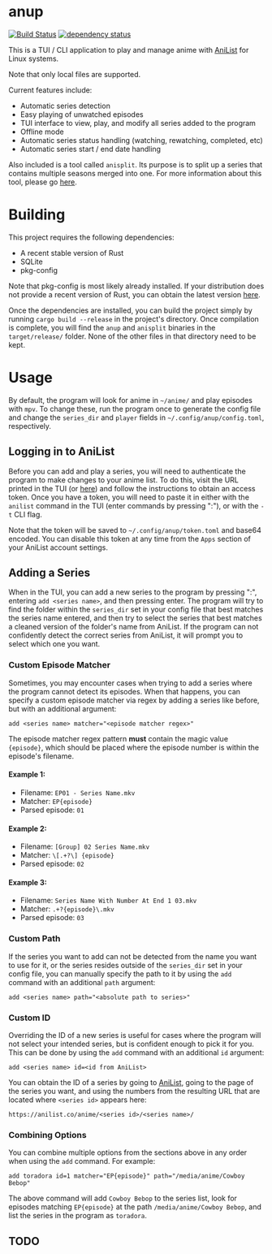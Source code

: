 # anup

[![Build Status](https://travis-ci.org/Acizza/anup.svg?branch=rewrite)](https://travis-ci.org/Acizza/anup)
[![dependency status](https://deps.rs/repo/github/acizza/anup/status.svg)](https://deps.rs/repo/github/acizza/anup)

This is a TUI / CLI application to play and manage anime with [AniList](https://anilist.co) for Linux systems.

Note that only local files are supported.

Current features include:
* Automatic series detection
* Easy playing of unwatched episodes
* TUI interface to view, play, and modify all series added to the program
* Offline mode
* Automatic series status handling (watching, rewatching, completed, etc)
* Automatic series start / end date handling

Also included is a tool called `anisplit`. Its purpose is to split up a series that contains multiple seasons merged into one.
For more information about this tool, please go [here](anisplit/).

# Building

This project requires the following dependencies:

* A recent stable version of Rust
* SQLite
* pkg-config

Note that pkg-config is most likely already installed. If your distribution does not provide a recent version of Rust, you can obtain the latest version [here](https://rustup.rs/).

Once the dependencies are installed, you can build the project simply by running `cargo build --release` in the project's directory. Once compilation is complete, you will find the `anup` and `anisplit` binaries in the `target/release/` folder. None of the other files in that directory need to be kept.

# Usage

By default, the program will look for anime in `~/anime/` and play episodes with `mpv`. To change these, run the program once to generate the config file and change the `series_dir` and `player` fields in `~/.config/anup/config.toml`, respectively.

## Logging in to AniList

Before you can add and play a series, you will need to authenticate the program to make changes to your anime list. To do this, visit the URL printed in the TUI (or [here](https://anilist.co/api/v2/oauth/authorize?client_id=427&response_type=token)) and follow the instructions to obtain an access token. Once you have a token, you will need to paste it in either with the `anilist` command in the TUI (enter commands by pressing ":"), or with the `-t` CLI flag.

Note that the token will be saved to `~/.config/anup/token.toml` and base64 encoded. You can disable this token at any time from the `Apps` section of your AniList account settings.

## Adding a Series

When in the TUI, you can add a new series to the program by pressing ":", entering `add <series name>`, and then pressing enter. The program will try to find the folder within the `series_dir` set in your config file that best matches the series name entered, and then try to select the series that best matches a cleaned version of the folder's name from AniList. If the program can not confidently detect the correct series from AniList, it will prompt you to select which one you want.

### Custom Episode Matcher

Sometimes, you may encounter cases when trying to add a series where the program cannot detect its episodes. When that happens, you can specify a custom episode matcher via regex by adding a series like before, but with an additional argument:

`add <series name> matcher="<episode matcher regex>"`

The episode matcher regex pattern **must** contain the magic value `{episode}`, which should be placed where the episode number is within the episode's filename.

#### Example 1:
* Filename: `EP01 - Series Name.mkv`
* Matcher: `EP{episode}`
* Parsed episode: `01`

#### Example 2:
* Filename: `[Group] 02 Series Name.mkv`
* Matcher: `\[.+?\] {episode}`
* Parsed episode: `02`

#### Example 3:
* Filename: `Series Name With Number At End 1 03.mkv`
* Matcher: `.+?{episode}\.mkv`
* Parsed episode: `03`

### Custom Path

If the series you want to add can not be detected from the name you want to use for it, or the series resides outside of the `series_dir` set in your config file, you can manually specify the path to it by using the `add` command with an additional `path` argument:

`add <series name> path="<absolute path to series>"`

### Custom ID

Overriding the ID of a new series is useful for cases where the program will not select your intended series, but is confident enough to pick it for you. This can be done by using the `add` command with an additional `id` argument:

`add <series name> id=<id from AniList>`

You can obtain the ID of a series by going to [AniList](https://anilist.co), going to the page of the series you want, and using the numbers from the resulting URL that are located where `<series id>` appears here:

`https://anilist.co/anime/<series id>/<series name>/`

### Combining Options

You can combine multiple options from the sections above in any order when using the `add` command. For example:

`add toradora id=1 matcher="EP{episode}" path="/media/anime/Cowboy Bebop"`

The above command will add `Cowboy Bebop` to the series list, look for episodes matching `EP{episode}` at the path `/media/anime/Cowboy Bebop`, and list the series in the program as `toradora`.

## TODO